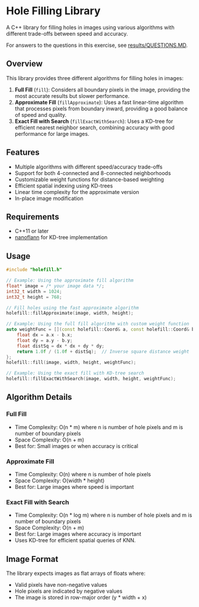# Hole Filling Library

A C++ library for filling holes in images using various algorithms with different trade-offs between speed and accuracy.

For answers to the questions in this exercise, see [results/QUESTIONS.MD](results/QUESTIONS.MD).

## Overview

This library provides three different algorithms for filling holes in images:

1. **Full Fill** (`fill`): Considers all boundary pixels in the image, providing the most accurate results but slower performance.
2. **Approximate Fill** (`fillApproximate`): Uses a fast linear-time algorithm that processes pixels from boundary inward, providing a good balance of speed and quality.
3. **Exact Fill with Search** (`fillExactWithSearch`): Uses a KD-tree for efficient nearest neighbor search, combining accuracy with good performance for large images.

## Features

- Multiple algorithms with different speed/accuracy trade-offs
- Support for both 4-connected and 8-connected neighborhoods
- Customizable weight functions for distance-based weighting
- Efficient spatial indexing using KD-trees
- Linear time complexity for the approximate version
- In-place image modification

## Requirements

- C++11 or later
- [nanoflann](https://github.com/jlblancoc/nanoflann) for KD-tree implementation

## Usage

```cpp
#include "holefill.h"

// Example: Using the approximate fill algorithm
float* image = /* your image data */;
int32_t width = 1024;
int32_t height = 768;

// Fill holes using the fast approximate algorithm
holefill::fillApproximate(image, width, height);

// Example: Using the full fill algorithm with custom weight function
auto weightFunc = [](const holefill::Coord& a, const holefill::Coord& b) {
    float dx = a.x - b.x;
    float dy = a.y - b.y;
    float distSq = dx * dx + dy * dy;
    return 1.0f / (1.0f + distSq);  // Inverse square distance weight
};
holefill::fill(image, width, height, weightFunc);

// Example: Using the exact fill with KD-tree search
holefill::fillExactWithSearch(image, width, height, weightFunc);
```

## Algorithm Details

### Full Fill
- Time Complexity: O(n * m) where n is number of hole pixels and m is number of boundary pixels
- Space Complexity: O(n + m)
- Best for: Small images or when accuracy is critical

### Approximate Fill
- Time Complexity: O(n) where n is number of hole pixels
- Space Complexity: O(width * height)
- Best for: Large images where speed is important

### Exact Fill with Search
- Time Complexity: O(n * log m) where n is number of hole pixels and m is number of boundary pixels
- Space Complexity: O(n + m)
- Best for: Large images where accuracy is important
- Uses KD-tree for efficient spatial queries of KNN.

## Image Format

The library expects images as flat arrays of floats where:
- Valid pixels have non-negative values
- Hole pixels are indicated by negative values
- The image is stored in row-major order (y * width + x)
